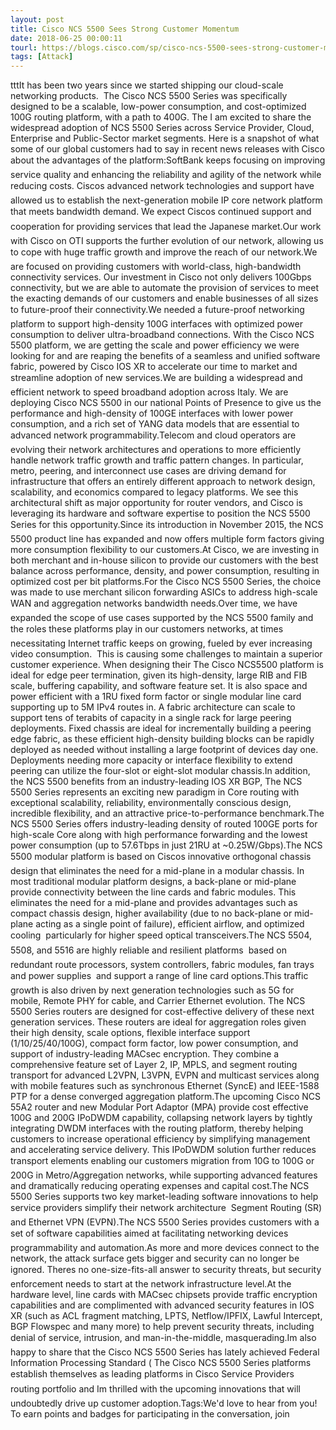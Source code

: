 ```yaml
---
layout: post
title: Cisco NCS 5500 Sees Strong Customer Momentum
date: 2018-06-25 00:00:11
tourl: https://blogs.cisco.com/sp/cisco-ncs-5500-sees-strong-customer-momentum
tags: [Attack]
---
```

tttIt has been two years since we started shipping our cloud-scale networking products.  The Cisco NCS 5500 Series was specifically designed to be a scalable, low-power consumption, and cost-optimized 100G routing platform, with a path to 400G. The I am excited to share the widespread adoption of NCS 5500 Series across Service Provider, Cloud, Enterprise and Public-Sector market segments. Here is a snapshot of what some of our global customers had to say in recent news releases with Cisco about the advantages of the platform:SoftBank keeps focusing on improving service quality and enhancing the reliability and agility of the network while reducing costs. Ciscos advanced network technologies and support have allowed us to establish the next-generation mobile IP core network platform that meets bandwidth demand. We expect Ciscos continued support and cooperation for providing services that lead the Japanese market.Our work with Cisco on OTI supports the further evolution of our network, allowing us to cope with huge traffic growth and improve the reach of our network.We are focused on providing customers with world-class, high-bandwidth connectivity services. Our investment in Cisco not only delivers 100Gbps connectivity, but we are able to automate the provision of services to meet the exacting demands of our customers and enable businesses of all sizes to future-proof their connectivity.We needed a future-proof networking platform to support high-density 100G interfaces with optimized power consumption to deliver ultra-broadband connections. With the Cisco NCS 5500 platform, we are getting the scale and power efficiency we were looking for and are reaping the benefits of a seamless and unified software fabric, powered by Cisco IOS XR to accelerate our time to market and streamline adoption of new services.We are building a widespread and efficient network to speed broadband adoption across Italy. We are deploying Cisco NCS 5500 in our national Points of Presence to give us the performance and high-density of 100GE interfaces with lower power consumption, and a rich set of YANG data models that are essential to advanced network programmability.Telecom and cloud operators are evolving their network architectures and operations to more efficiently handle network traffic growth and traffic pattern changes. In particular, metro, peering, and interconnect use cases are driving demand for infrastructure that offers an entirely different approach to network design, scalability, and economics compared to legacy platforms. We see this architectural shift as major opportunity for router vendors, and Cisco is leveraging its hardware and software expertise to position the NCS 5500 Series for this opportunity.Since its introduction in November 2015, the NCS 5500 product line has expanded and now offers multiple form factors giving more consumption flexibility to our customers.At Cisco, we are investing in both merchant and in-house silicon to provide our customers with the best balance across performance, density, and power consumption, resulting in optimized cost per bit platforms.For the Cisco NCS 5500 Series, the choice was made to use merchant silicon forwarding ASICs to address high-scale WAN and aggregation networks bandwidth needs.Over time, we have expanded the scope of use cases supported by the NCS 5500 family and the roles these platforms play in our customers networks, at times necessitating Internet traffic keeps on growing, fueled by ever increasing video consumption.  This is causing some challenges to maintain a superior customer experience. When designing their The Cisco NCS5500 platform is ideal for edge peer termination, given its high-density, large RIB and FIB scale, buffering capability, and software feature set. It is also space and power efficient with a 1RU fixed form factor or single modular line card supporting up to 5M IPv4 routes in. A fabric architecture can scale to support tens of terabits of capacity in a single rack for large peering deployments. Fixed chassis are ideal for incrementally building a peering edge fabric, as these efficient high-density building blocks can be rapidly deployed as needed without installing a large footprint of devices day one. Deployments needing more capacity or interface flexibility to extend peering can utilize the four-slot or eight-slot modular chassis.In addition, the NCS 5500 benefits from an industry-leading IOS XR BGP, The NCS 5500 Series represents an exciting new paradigm in Core routing with exceptional scalability, reliability, environmentally conscious design, incredible flexibility, and an attractive price-to-performance benchmark.The NCS 5500 Series offers industry-leading density of routed 100GE ports for high-scale Core along with high performance forwarding and the lowest power consumption (up to 57.6Tbps in just 21RU at ~0.25W/Gbps).The NCS 5500 modular platform is based on Ciscos innovative orthogonal chassis design that eliminates the need for a mid-plane in a modular chassis. In most traditional modular platform designs, a back-plane or mid-plane provide connectivity between the line cards and fabric modules. This eliminates the need for a mid-plane and provides advantages such as compact chassis design, higher availability (due to no back-plane or mid-plane acting as a single point of failure), efficient airflow, and optimized cooling  particularly for higher speed optical transceivers.The NCS 5504, 5508, and 5516 are highly reliable and resilient platforms  based on redundant route processors, system controllers, fabric modules, fan trays and power supplies  and support a range of line card options.This traffic growth is also driven by next generation technologies such as 5G for mobile, Remote PHY for cable, and Carrier Ethernet evolution. The NCS 5500 Series routers are designed for cost-effective delivery of these next generation services. These routers are ideal for aggregation roles given their high density, scale options, flexible interface support (1/10/25/40/100G), compact form factor, low power consumption, and support of industry-leading MACsec encryption. They combine a comprehensive feature set of Layer 2, IP, MPLS, and segment routing transport for advanced L2VPN, L3VPN, EVPN and multicast services along with mobile features such as synchronous Ethernet (SyncE) and IEEE-1588 PTP for a dense converged aggregation platform.The upcoming Cisco NCS 55A2 router and new Modular Port Adaptor (MPA) provide cost effective 100G and 200G IPoDWDM capability, collapsing network layers by tightly integrating DWDM interfaces with the routing platform, thereby helping customers to increase operational efficiency by simplifying management and accelerating service delivery. This IPoDWDM solution further reduces transport elements enabling our customers migration from 10G to 100G or 200G in Metro/Aggregation networks, while supporting advanced features and dramatically reducing operating expenses and capital cost.The NCS 5500 Series supports two key market-leading software innovations to help service providers simplify their network architecture  Segment Routing (SR) and Ethernet VPN (EVPN).The NCS 5500 Series provides customers with a set of software capabilities aimed at facilitating networking devices programmability and automation.As more and more devices connect to the network, the attack surface gets bigger and security can no longer be ignored. Theres no one-size-fits-all answer to security threats, but security enforcement needs to start at the network infrastructure level.At the hardware level, line cards with MACsec chipsets provide traffic encryption capabilities and are complimented with advanced security features in IOS XR (such as ACL fragment matching, LPTS, Netflow/IPFIX, Lawful Intercept, BGP Flowspec and many more) to help prevent security threats, including denial of service, intrusion, and man-in-the-middle, masquerading.Im also happy to share that the Cisco NCS 5500 Series has lately achieved Federal Information Processing Standard ( The Cisco NCS 5500 Series platforms establish themselves as leading platforms in Cisco Service Providers routing portfolio and Im thrilled with the upcoming innovations that will undoubtedly drive up customer adoption.Tags:We'd love to hear from you! To earn points and badges for participating in the conversation, join 